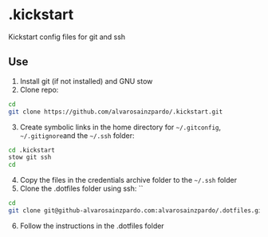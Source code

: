 # .kickstart
Kickstart config files for git and ssh

## Use

1. Install git (if not installed) and GNU stow
2. Clone repo:

```bash
cd
git clone https://github.com/alvarosainzpardo/.kickstart.git
```

3. Create symbolic links in the home directory for `~/.gitconfig`, `~/.gitignore`and the `~/.ssh` folder:

```bash
cd .kickstart
stow git ssh
cd
```

4. Copy the files in the credentials archive folder to the `~/.ssh` folder
5. Clone the .dotfiles folder using ssh: ``

```bash
cd
git clone git@github-alvarosainzpardo.com:alvarosainzpardo/.dotfiles.git
```

6. Follow the instructions in the .dotfiles folder
